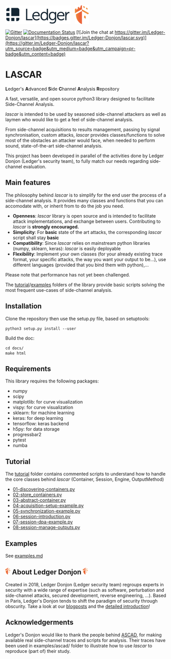 
[![Ledger Logo](images/logo_ledger)](https://www.ledger.com/)&emsp;[![Ledger Logo](images/logo_donjon_l)](https://www.ledger.fr/tag/donjon/)

[![Gitter](https://badges.gitter.im/lascar-dev/community.svg)](https://gitter.im/lascar-dev/community?utm_source=badge&utm_medium=badge&utm_campaign=pr-badge)
[![Documentation Status](https://readthedocs.org/projects/lascar/badge/?version=latest)](https://lascar.readthedocs.io/en/latest/?badge=latest) [![Join the chat at https://gitter.im/Ledger-Donjon/lascar](https://badges.gitter.im/Ledger-Donjon/lascar.svg)](https://gitter.im/Ledger-Donjon/lascar?utm_source=badge&utm_medium=badge&utm_campaign=pr-badge&utm_content=badge)

# LASCAR

**L**edger's **A**dvanced **S**ide **C**hannel **A**nalysis **R**epository

A fast, versatile, and open source python3 library designed to facilitate Side-Channel Analysis.

*lascar* is intended to be used by seasoned side-channel attackers as well as laymen who would like to get a feel of side-channel analysis.

From side-channel acquisitions to results management, passing by signal synchronisation, custom attacks, *lascar* provides classes/functions to solve most of the obstacles an attacker would face, when needed to perform sound, state-of-the-art side-channel analysis.

This project has been developed in parallel of the activities done by Ledger Donjon (Ledger's security team), to fully match our needs regarding side-channel evaluation.


## Main features

The philosophy behind *lascar* is to simplify for the end user the process of a side-channel analysis.
It provides many classes and functions that you can accomodate with, or inherit from to do the job you need.

- **Openness**: *lascar* library is open source and is intended to facilitate attack implementations, and exchange between users. Contributing to *lascar* is **strongly encouraged.**
- **Simplicity**: For **basic** state of the art attacks, the corresponding *lascar* script shall stay **basic**
- **Compatibility**: Since *lascar* relies on mainstream python libraries (numpy, sklearn, keras): *lascar* is easily deployable
- **Flexibility**: Implement your own classes (for your already existing trace format, your specific attacks, the way you want your output to be...), use different languages (provided that you bind them with python),...

Please note that performance has not yet been challenged.

The [tutorial](tutorial/)/[examples](examples/) folders of the library provide basic scripts solving the most frequent use-cases of side-channel analysis.


## Installation

Clone the repository then use the setup.py file, based on setuptools:

```
python3 setup.py install --user
```

Build the doc:

```
cd docs/
make html
```

## Requirements

This library requires the following packages:

- numpy
- scipy
- matplotlib: for curve visualization
- vispy: for curve visualization
- sklearn: for machine learning
- keras: for deep learning
- tensorflow: keras backend
- h5py: for data storage
- progressbar2
- pytest
- numba

## Tutorial

The [tutorial](tutorial/) folder contains commented scripts to understand how to handle the core classes behind *lascar* (Container, Session, Engine, OutputMethod)

- [01-discovering-containers.py](tutorial/01-discovering-containers.py)
- [02-store_containers.py](tutorial/02-store_containers.py)
- [03-abstract-container.py](tutorial/03-abstract-container.py)
- [04-acquisition-setup-example.py](tutorial/04-acquisition-setup-example.py)
- [05-synchronization-example.py](tutorial/05-synchronization-example.py)
- [06-session-introduction.py](tutorial/06-session-introduction.py)
- [07-session-dpa-example.py](tutorial/07-session-dpa-example.py)
- [08-session-manage-outputs.py](tutorial/08-session-manage-outputs.py)


## Examples

See [examples.md](examples/examples.md)


## ![Ledger Donjon Logo](images/logo_donjon) About Ledger Donjon ![Ledger Donjon Logo](images/logo_donjon)
Created in 2018, Ledger Donjon (Ledger security team) regroups experts in security with a wide range of expertise (such as software, perturbation and side-channel attacks, secured development, reverse engineering, ...). Based in Paris, Ledger's Donjon tends to shift the paradigm of security through obscurity. Take a look at our [blogposts](https://www.ledger.fr/category/security/) and the [detailed introduction](https://www.ledger.fr/2018/11/12/introducing-ledger-donjon/)!



## Acknowledgerments

Ledger's Donjon would like to thank the people behind [ASCAD](https://github.com/ANSSI-FR/ASCAD), for making available real side-channel traces and scripts for analysis.
Their traces have been used in examples/ascad/ folder to illustrate how to use *lascar* to reproduce (part of) their study.
